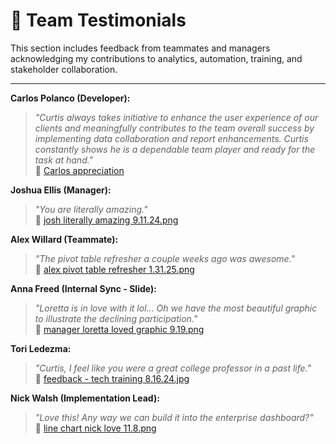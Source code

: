 # 🌟 Team Testimonials

This section includes feedback from teammates and managers acknowledging my contributions to analytics, automation, training, and stakeholder collaboration.

---

**Carlos Polanco (Developer):**  
> *"Curtis always takes initiative to enhance the user experience of our clients and meaningfully contributes to the team overall success by implementing data collaboration and report enhancements. Curtis constantly shows he is a dependable team player and ready for the task at hand."*  
📎 [Carlos appreciation](./img/carlos%20appreciation%2012.10.24.png)

**Joshua Ellis (Manager):**  
> *"You are literally amazing."*  
📎 [josh literally amazing 9.11.24.png](./img/josh%20literally%20amazing%209.11.24.png)

**Alex Willard (Teammate):**  
> *"The pivot table refresher a couple weeks ago was awesome."*  
📎 [alex pivot table refresher 1.31.25.png](./img/alex%20pivot%20table%20refresher%201.31.25.png)

**Anna Freed (Internal Sync - Slide):**  
> *"Loretta is in love with it lol... Oh we have the most beautiful graphic to illustrate the declining participation."*  
📎 [manager loretta loved graphic 9.19.png](./img/manager%20loretta%20loved%20graphic%209.19.png)

**Tori Ledezma:**  
> *"Curtis, I feel like you were a great college professor in a past life."*  
📎 [feedback - tech training 8.16.24.jpg](./img/feedback%20-%20tech%20training%208.16.24.jpg)

**Nick Walsh (Implementation Lead):**  
> *"Love this! Any way we can build it into the enterprise dashboard?"*  
📎 [line chart nick love 11.8.png](./img/line%20chart%20nick%20love%2011.8.png)